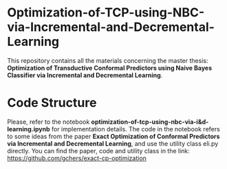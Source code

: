 # Optimization-of-TCP-using-NBC-via-Incremental-and-Decremental-Learning
This repository contains all the materials concerning the master thesis: **Optimization of Transductive Conformal Predictors using Naive Bayes Classifier via Incremental and Decremental Learning**.

# Code Structure
Please, refer to the notebook **optimization-of-tcp-using-nbc-via-i&d-learning.ipynb** for implementation details. The code in the notebook refers to some ideas from the paper **Exact Optimization of Conformal Predictors via Incremental and Decremental Learning**, and use the utility class eli.py directly. You can find the paper, code and utility class in the link: https://github.com/gchers/exact-cp-optimization


